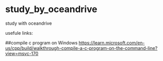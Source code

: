 # study_by_oceandrive
study with oceandrive


usefule links:

##compile c program on Windows
https://learn.microsoft.com/en-us/cpp/build/walkthrough-compile-a-c-program-on-the-command-line?view=msvc-170
